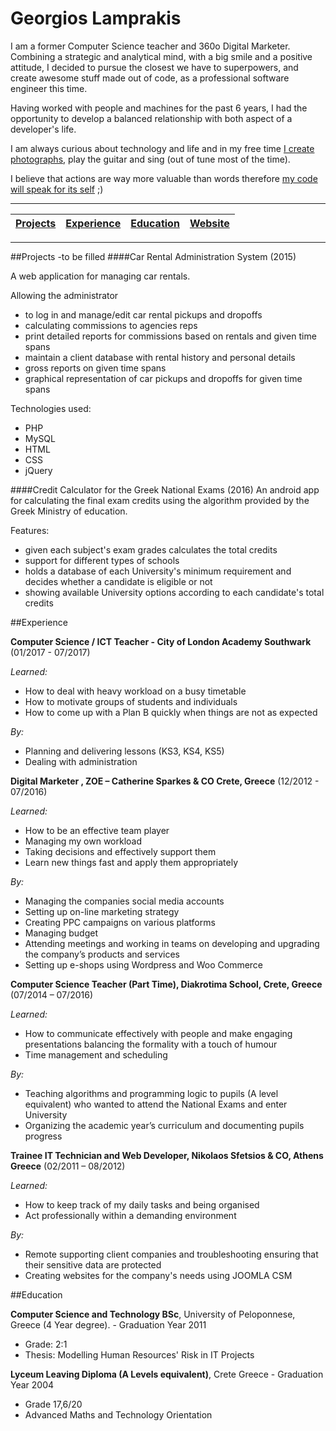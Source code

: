 # Georgios Lamprakis

I am a former Computer Science teacher and 360o Digital Marketer. Combining a strategic and analytical mind, with a big smile and a positive attitude, I decided to pursue the closest we have to superpowers, and create awesome stuff made out of code, as a professional software engineer this time. 

Having worked with people and machines for the past 6 years, I had the opportunity to develop a balanced relationship with both aspect of a developer's life. 

I am always curious about technology and life and in my free time [I create photographs](https://flickr.com/users/mormolis), play the guitar and sing (out of tune most of the time).

I believe that actions are way more valuable than words therefore [my code will speak for its self](https://github.com/mormolis) ;)   

* * * 
| [Projects](#projects) | [Experience](#experience) | [Education](#education) | [Website](http://www.glab.gr) |
| ------- | ------- | ------- | ------- |
* * *
##Projects
-to be filled 
####Car Rental Administration System (2015)

A web application for managing car rentals. 

Allowing the administrator 
 - to log in and manage/edit car rental pickups and dropoffs 
 - calculating commissions to agencies reps
 - print detailed reports for commissions based on rentals and given time spans
 - maintain a client database with rental history and personal details
 - gross reports on given time spans
 - graphical representation of car pickups and dropoffs for given time spans 


Technologies used:
 - PHP
 - MySQL
 - HTML
 - CSS
 - jQuery



####Credit Calculator for the Greek National Exams (2016)
 An android app for calculating the final exam credits using the algorithm provided by the Greek Ministry of education.

Features:
 - given each subject's exam grades calculates the total credits 
 - support for different types of schools 
 - holds a database of each University's minimum requirement and decides whether a candidate is eligible or not
 - showing available University options according to each candidate's total credits 


##Experience


**Computer Science / ICT Teacher - City of London Academy Southwark** (01/2017 - 07/2017)

*Learned:*

 - How to deal with heavy workload on a busy timetable
 - How to motivate groups of students and individuals
 - How to come up with a Plan B quickly when things are not as expected

*By:*

 - Planning and delivering lessons (KS3, KS4, KS5)
 - Dealing with administration




**Digital Marketer , ZOE – Catherine Sparkes & CO Crete, Greece** (12/2012 - 07/2016)


*Learned:*

 - How to be an effective team player 
 - Managing my own workload
 - Taking decisions and effectively support them
 - Learn new things fast and apply them appropriately


*By:*

 - Managing the companies social media accounts
 - Setting up on-line marketing strategy
 - Creating PPC campaigns on various platforms
 - Managing budget 
 - Attending meetings and working in teams on developing and
upgrading the company’s products and services
 - Setting up e-shops using Wordpress and Woo Commerce


**Computer Science Teacher (Part Time), Diakrotima School, Crete, Greece** (07/2014 – 07/2016)

*Learned:*

 - How to communicate effectively with people and make engaging
presentations balancing the formality with a touch of humour
 - Time management and scheduling

*By:*

 - Teaching algorithms and programming logic to pupils (A level equivalent) who
wanted to attend the National Exams and enter University
 - Organizing the academic year’s curriculum and documenting pupils progress



 
**Trainee IT Technician and Web Developer, Nikolaos Sfetsios & CO, Athens
Greece** (02/2011 – 08/2012)

*Learned:*

 - How to keep track of my daily tasks and being organised
 - Act professionally within a demanding environment

*By:*

 - Remote supporting client companies and troubleshooting ensuring that their
sensitive data are protected
 - Creating websites for the company's needs using JOOMLA CSM

##Education

**Computer Science and Technology BSc**, University of Peloponnese, Greece
(4 Year degree).  - Graduation Year 2011

 - Grade: 2:1
 - Thesis: Modelling Human Resources' Risk in IT Projects  

**Lyceum Leaving Diploma  (A Levels equivalent)**,   Crete Greece - Graduation Year 2004

 - Grade 17,6/20
 -  Advanced Maths and Technology Orientation




